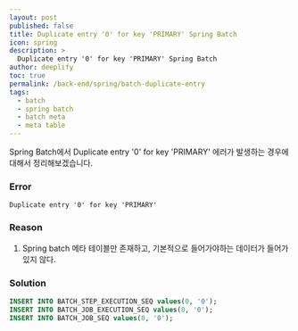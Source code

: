 ```yaml
---
layout: post
published: false
title: Duplicate entry '0' for key 'PRIMARY' Spring Batch
icon: spring
description: >
  Duplicate entry '0' for key 'PRIMARY' Spring Batch
author: deeplify
toc: true
permalink: /back-end/spring/batch-duplicate-entry
tags:
  - batch
  - spring batch
  - batch meta
  - meta table
---
```


Spring Batch에서 Duplicate entry '0' for key 'PRIMARY' 에러가 발생하는 경우에 대해서 정리해보겠습니다.

### Error 

`Duplicate entry '0' for key 'PRIMARY'`

### Reason

1. Spring batch 메타 테이블만 존재하고, 기본적으로 들어가야하는 데이터가 들어가 있지 않다.

### Solution

```sql
INSERT INTO BATCH_STEP_EXECUTION_SEQ values(0, '0');
INSERT INTO BATCH_JOB_EXECUTION_SEQ values(0, '0');
INSERT INTO BATCH_JOB_SEQ values(0, '0');
```
